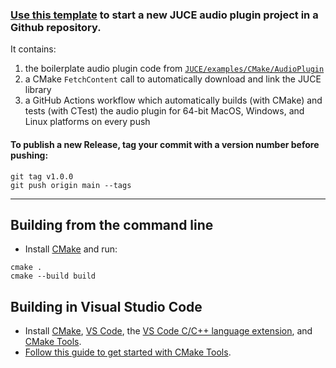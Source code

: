 ### [Use this template](https://github.com/maxwellpollack/juce-plugin-ci/generate) to start a new JUCE audio plugin project in a Github repository.

It contains:
1. the boilerplate audio plugin code from [`JUCE/examples/CMake/AudioPlugin`](https://github.com/juce-framework/JUCE/tree/master/examples/CMake/AudioPlugin)
2. a CMake `FetchContent` call to automatically download and link the JUCE library
3. a GitHub Actions workflow which automatically builds (with CMake) and tests (with CTest) the audio plugin for 64-bit MacOS, Windows, and Linux platforms on every push

#### To publish a new Release, tag your commit with a version number before pushing:
```shell
git tag v1.0.0
git push origin main --tags
```

---

## Building from the command line

- Install [CMake](https://cmake.org/install/) and run:
```
cmake .
cmake --build build
```

## Building in Visual Studio Code

- Install [CMake](https://cmake.org/install/), [VS Code](https://code.visualstudio.com/), the [VS Code C/C++ language extension](https://marketplace.visualstudio.com/items?itemName=ms-vscode.cpptools), and [CMake Tools](https://marketplace.visualstudio.com/items?itemName=ms-vscode.cmake-tools).
- [Follow this guide to get started with CMake Tools](https://code.visualstudio.com/docs/cpp/cmake-linux).
